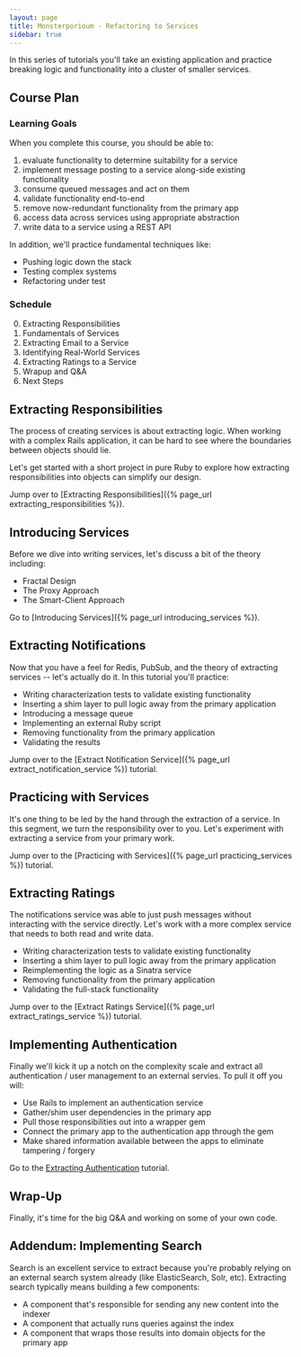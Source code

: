 ```yaml
---
layout: page
title: Monsterporioum - Refactoring to Services
sidebar: true
---
```


In this series of tutorials you'll take an existing application and practice breaking logic and functionality into a cluster of smaller services.

## Course Plan

### Learning Goals

When you complete this course, you should be able to:

1. evaluate functionality to determine suitability for a service
2. implement message posting to a service along-side existing functionality
3. consume queued messages and act on them
4. validate functionality end-to-end
5. remove now-redundant functionality from the primary app
6. access data across services using appropriate abstraction
7. write data to a service using a REST API

In addition, we'll practice fundamental techniques like:

* Pushing logic down the stack
* Testing complex systems
* Refactoring under test

### Schedule

0. Extracting Responsibilities
1. Fundamentals of Services
2. Extracting Email to a Service
3. Identifying Real-World Services
4. Extracting Ratings to a Service
5. Wrapup and Q&A
6. Next Steps

## Extracting Responsibilities

The process of creating services is about extracting logic. When working with a complex Rails application, it can be hard to see where the boundaries between objects should lie.

Let's get started with a short project in pure Ruby to explore how extracting responsibilities into objects can simplify our design.

Jump over to [Extracting Responsibilities]({% page_url extracting_responsibilities %}).

## Introducing Services

Before we dive into writing services, let's discuss a bit of the theory including:

* Fractal Design
* The Proxy Approach
* The Smart-Client Approach

Go to [Introducing Services]({% page_url introducing_services %}).

## Extracting Notifications

Now that you have a feel for Redis, PubSub, and the theory of extracting services -- let's actually do it. In this tutorial you'll practice:

* Writing characterization tests to validate existing functionality
* Inserting a shim layer to pull logic away from the primary application
* Introducing a message queue
* Implementing an external Ruby script
* Removing functionality from the primary application
* Validating the results

Jump over to the [Extract Notification Service]({% page_url extract_notification_service %}) tutorial.

## Practicing with Services

It's one thing to be led by the hand through the extraction of a service. In this segment, we turn the responsibility over to you. Let's experiment with extracting a service from your primary work.

Jump over to the [Practicing with Services]({% page_url practicing_services %}) tutorial.

## Extracting Ratings

The notifications service was able to just push messages without interacting with the service directly. Let's work with a more complex service that needs to both read and write data. 

* Writing characterization tests to validate existing functionality
* Inserting a shim layer to pull logic away from the primary application
* Reimplementing the logic as a Sinatra service
* Removing functionality from the primary application
* Validating the full-stack functionality

Jump over to the [Extract Ratings Service]({% page_url extract_ratings_service %}) tutorial.

## Implementing Authentication

Finally we'll kick it up a notch on the complexity scale and extract all authentication / user management to an external servies. To pull it off you will:

* Use Rails to implement an authentication service
* Gather/shim user dependencies in the primary app
* Pull those responsibilities out into a wrapper gem
* Connect the primary app to the authentication app through the gem
* Make shared information available between the apps to eliminate tampering / forgery

Go to the [Extracting Authentication](#) tutorial.

## Wrap-Up

Finally, it's time for the big Q&A and working on some of your own code.

## Addendum: Implementing Search

Search is an excellent service to extract because you're probably relying on an external search system already (like ElasticSearch, Solr, etc). Extracting search typically means building a few components:

* A component that's responsible for sending any new content into the indexer
* A component that actually runs queries against the index
* A component that wraps those results into domain objects for the primary app
